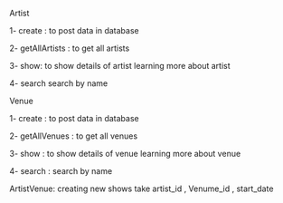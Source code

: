 Artist 

1- create : to post data in database 

2-  getAllArtists : to get all artists 


3- show: to show details of artist   learning more about artist

4- search search by name

Venue 

1- create : to post data in database 

2-  getAllVenues : to get all venues 


3- show : to show details of venue  learning more about venue

4- search : search by name



ArtistVenue: 
creating new shows 
take artist_id , Venume_id , start_date 






